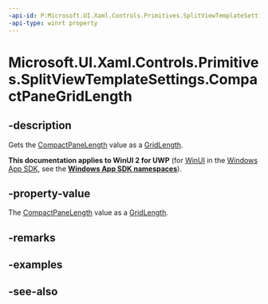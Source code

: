 ```yaml
---
-api-id: P:Microsoft.UI.Xaml.Controls.Primitives.SplitViewTemplateSettings.CompactPaneGridLength
-api-type: winrt property
---
```


<!-- Property syntax
public Windows.UI.Xaml.GridLength CompactPaneGridLength { get; }
-->

# Microsoft.UI.Xaml.Controls.Primitives.SplitViewTemplateSettings.CompactPaneGridLength

## -description
Gets the [CompactPaneLength](../microsoft.ui.xaml.controls/splitview_compactpanelength.md) value as a [GridLength](../microsoft.ui.xaml/gridlength.md).

**This documentation applies to WinUI 2 for UWP** (for [WinUI](/windows/apps/winui/winui3/) in the [Windows App SDK](/windows/apps/windows-app-sdk/), see the **[Windows App SDK namespaces](/windows/windows-app-sdk/api/winrt/)**).

## -property-value
The [CompactPaneLength](../microsoft.ui.xaml.controls/splitview_compactpanelength.md) value as a [GridLength](../microsoft.ui.xaml/gridlength.md).

## -remarks

## -examples

## -see-also
